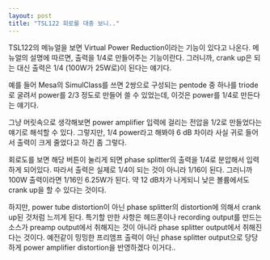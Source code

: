 ```yaml
---
layout: post
title: "TSL122 회로를 대충 보니.."
---
```


TSL122의 메뉴얼을 보면 Virtual Power Reduction이라는 기능이 있다고 나온다. 메뉴얼의 설명에 따르면, 출력을 1/4로 만들어주는 기능이란다. 그러니까, crank up은 되는 대신 출력은 1/4 (100W가 25W로)이 된다는 얘기다.

예를 들어 Mesa의 SimulClass를 쓰면 2쌍으로 구성되는 pentode 중 하나를 triode로 굴려서 power를 2/3 정도로 만들어 쓸 수 있었는데, 이것은 power를 1/4로 만든다는 얘기다.

그냥 머릿속으로 생각해보면 power amplifier 입력에 걸리는 전압을 1/2로 만들었다는 얘기로 해석할 수 있다. 그렇지만, 1/4 power라고 해봐야 6 dB 차이라 사실 귀로 들어서 출력이 크게 줄었다고 하긴 좀 그렇다.

회로도를 보면 해당 버튼이 눌리게 되면 phase splitter의 출력을 1/4로 분압해서 입력하게 되어있다. 따라서 출력은 실제로 1/4이 되는 것이 아니라 1/16이 된다. 그러니까 100W 출력이라면 1/16인 6.25W가 된다. 약 12 dB차가 나게되니 낮은 볼륨에서도 crank up을 할 수 있다는 것이다.

하지만, power tube distortion이 아닌 phase splitter의 distortion에 의해서 crank up된 것처럼 느끼게 된다. 특기할 만한 사항은 헤드폰이나 recording output를 만드는 소스가 preamp output에서 취해지는 것이 아니라 phase splitter output에서 취해진다는 것이다. 예전같이 밍밍한 프리앰프 출력이 아닌 phase splitter output으로 당당하게 power amplifier distortion을 반영하겠다 이거다..



